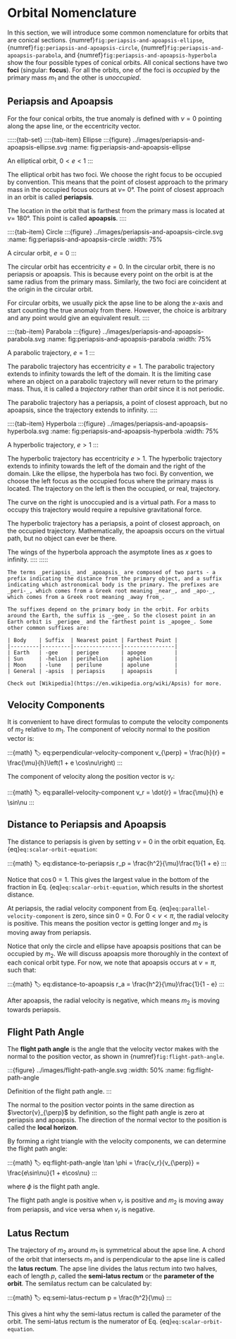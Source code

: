 # Orbital Nomenclature

In this section, we will introduce some common nomenclature for orbits that are conical sections. {numref}`fig:periapsis-and-apoapsis-ellipse`, {numref}`fig:periapsis-and-apoapsis-circle`, {numref}`fig:periapsis-and-apoapsis-parabola`, and {numref}`fig:periapsis-and-apoapsis-hyperbola` show the four possible types of conical orbits. All conical sections have two **foci** (singular: **focus**). For all the orbits, one of the foci is *occupied* by the primary mass $m_1$ and the other is *unoccupied*.

## Periapsis and Apoapsis

For the four conical orbits, the true anomaly is defined with $\nu=0$ pointing along the apse line, or the eccentricity vector.

:::::{tab-set}
::::{tab-item} Ellipse
:::{figure} ../images/periapsis-and-apoapsis-ellipse.svg
:name: fig:periapsis-and-apoapsis-ellipse

An elliptical orbit, $0 < e < 1$
:::

The elliptical orbit has two foci. We choose the right focus to be occupied by convention. This means that the point of closest approach to the primary mass in the occupied focus occurs at $\nu =$ 0°. The point of closest approach in an orbit is called **periapsis**.

The location in the orbit that is farthest from the primary mass is located at $\nu =$ 180°. This point is called **apoapsis**.
::::

::::{tab-item} Circle
:::{figure} ../images/periapsis-and-apoapsis-circle.svg
:name: fig:periapsis-and-apoapsis-circle
:width: 75%

A circular orbit, $e = 0$
:::

The circular orbit has eccentricity $e = 0$. In the circular orbit, there is no periapsis or apoapsis. This is because every point on the orbit is at the same radius from the primary mass. Similarly, the two foci are coincident at the origin in the circular orbit.

For circular orbits, we usually pick the apse line to be along the $x$-axis and start counting the true anomaly from there. However, the choice is arbitrary and any point would give an equivalent result.
::::

::::{tab-item} Parabola
:::{figure} ../images/periapsis-and-apoapsis-parabola.svg
:name: fig:periapsis-and-apoapsis-parabola
:width: 75%

A parabolic trajectory, $e = 1$
:::

The parabolic trajectory has eccentricity $e = 1$. The parabolic trajectory extends to infinity towards the left of the domain. It is the limiting case where an object on a parabolic trajectory will never return to the primary mass. Thus, it is called a *trajectory* rather than *orbit* since it is not periodic.

The parabolic trajectory has a periapsis, a point of closest approach, but no apoapsis, since the trajectory extends to infinity.
::::

::::{tab-item} Hyperbola
:::{figure} ../images/periapsis-and-apoapsis-hyperbola.svg
:name: fig:periapsis-and-apoapsis-hyperbola
:width: 75%

A hyperbolic trajectory, $e > 1$
:::

The hyperbolic trajectory has eccentricity $e > 1$. The hyperbolic trajectory extends to infinity towards the left of the domain and the right of the domain. Like the ellipse, the hyperbola has two foci. By convention, we choose the left focus as the occupied focus where the primary mass is located. The trajectory on the left is then the occupied, or real, trajectory.

The curve on the right is unoccupied and is a virtual path. For a mass to occupy this trajectory would require a repulsive gravitational force.

The hyperbolic trajectory has a periapsis, a point of closest approach, on the occupied trajectory. Mathematically, the apoapsis occurs on the virtual path, but no object can ever be there.

The wings of the hyperbola approach the asymptote lines as $x$ goes to infinity.
::::
:::::

```{note}
The terms _periapsis_ and _apoapsis_ are composed of two parts - a prefix indicating the distance from the primary object, and a suffix indicating which astronomical body is the primary. The prefixes are _peri-_, which comes from a Greek root meaning _near_, and _apo-_, which comes from a Greek root meaning _away from_.

The suffixes depend on the primary body in the orbit. For orbits around the Earth, the suffix is _-gee_. So the closest point in an Earth orbit is _perigee_ and the farthest point is _apogee_. Some other common suffixes are:

| Body    | Suffix  | Nearest point | Farthest Point |
|---------|---------|---------------|----------------|
| Earth   | -gee    | perigee       | apogee         |
| Sun     | -helion | perihelion    | aphelion       |
| Moon    | -lune   | perilune      | apolune        |
| General | -apsis  | periapsis     | apoapsis       |

Check out [Wikipedia](https://en.wikipedia.org/wiki/Apsis) for more.
```

## Velocity Components

It is convenient to have direct formulas to compute the velocity components of $m_2$ relative to $m_1$. The component of velocity normal to the position vector is:

:::{math}
:label: eq:perpendicular-velocity-component
v_{\perp} = \frac{h}{r} = \frac{\mu}{h}\left(1 + e \cos\nu\right)
:::

The component of velocity along the position vector is $v_r$:

:::{math}
:label: eq:parallel-velocity-component
v_r = \dot{r} = \frac{\mu}{h} e \sin\nu
:::

## Distance to Periapsis and Apoapsis

The distance to periapsis is given by setting $\nu = 0$ in the orbit equation, Eq. {eq}`eq:scalar-orbit-equation`:

:::{math}
:label: eq:distance-to-periapsis
r_p = \frac{h^2}{\mu}\frac{1}{1 + e}
:::

Notice that $\cos 0 = 1$. This gives the largest value in the bottom of the fraction in Eq. {eq}`eq:scalar-orbit-equation`, which results in the shortest distance.

At periapsis, the radial velocity component from Eq. {eq}`eq:parallel-velocity-component` is zero, since $\sin 0 = 0$. For $0 < \nu < \pi$, the radial velocity is positive. This means the position vector is getting longer and $m_2$ is moving away from periapsis.

Notice that only the circle and ellipse have apoapsis positions that can be occupied by $m_2$. We will discuss apoapsis more thoroughly in the context of each conical orbit type. For now, we note that apoapsis occurs at $\nu = \pi$, such that:

:::{math}
:label: eq:distance-to-apoapsis
r_a = \frac{h^2}{\mu}\frac{1}{1 - e}
:::

After apoapsis, the radial velocity is negative, which means $m_2$ is moving towards periapsis.

## Flight Path Angle

The **flight path angle** is the angle that the velocity vector makes with the normal to the position vector, as shown in {numref}`fig:flight-path-angle`.

:::{figure} ../images/flight-path-angle.svg
:width: 50%
:name: fig:flight-path-angle

Definition of the flight path angle.
:::

The normal to the position vector points in the same direction as $\vector{v}_{\perp}$ by definition, so the flight path angle is zero at periapsis and apoapsis. The direction of the normal vector to the position is called the **local horizon**.

By forming a right triangle with the velocity components, we can determine the flight path angle:

:::{math}
:label: eq:flight-path-angle
\tan \phi = \frac{v_r}{v_{\perp}} = \frac{e\sin\nu}{1 + e\cos\nu}
:::

where $\phi$ is the flight path angle.

The flight path angle is positive when $v_r$ is positive and $m_2$ is moving away from periapsis, and vice versa when $v_r$ is negative.

## Latus Rectum

The trajectory of $m_2$ around $m_1$ is symmetrical about the apse line. A chord of the orbit that intersects $m_1$ and is perpendicular to the apse line is called the **latus rectum**. The apse line divides the latus rectum into two halves, each of length $p$, called the **semi-latus rectum** or the **parameter of the orbit**. The semilatus rectum can be calculated by:

:::{math}
:label: eq:semi-latus-rectum
p = \frac{h^2}{\mu}
:::

This gives a hint why the semi-latus rectum is called the parameter of the orbit. The semi-latus rectum is the numerator of Eq. {eq}`eq:scalar-orbit-equation`.
